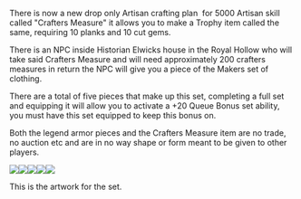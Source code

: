 There is now a new drop only Artisan crafting plan  for 5000 Artisan skill called "Crafters Measure" it allows you to make a Trophy item called the same, requiring 10 planks and 10 cut gems.

There is an NPC inside Historian Elwicks house in the Royal Hollow who will take said Crafters Measure and will need approximately 200 crafters measures in return the NPC will give you a piece of the Makers set of clothing.

There are a total of five pieces that make up this set, completing a full set and equipping it will allow you to activate a +20 Queue Bonus set ability, you must have this set equipped to keep this bonus on.

Both the legend armor pieces and the Crafters Measure item are no trade, no auction etc and are in no way shape or form meant to be given to other players.

![](game/i/6392.gif)![](game/i/6393.gif)![](game/i/6394.gif)![](game/i/6395.gif)![](game/i/6396.gif)

This is the artwork for the set.
